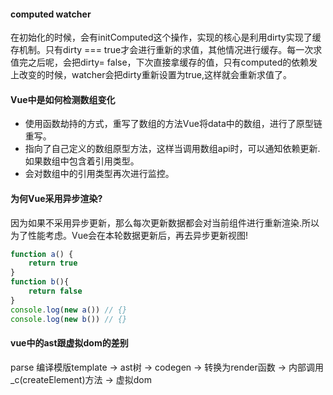 #### computed watcher

在初始化的时候，会有initComputed这个操作，实现的核心是利用dirty实现了缓存机制。只有dirty === true才会进行重新的求值，其他情况进行缓存。每一次求值完之后呢，会把dirty= false，下次直接拿缓存的值，只有computed的依赖发上改变的时候，watcher会把dirty重新设置为true,这样就会重新求值了。

#### Vue中是如何检测数组变化 
- 使用函数劫持的方式，重写了数组的方法Vue将data中的数组，进行了原型链重写。
- 指向了自己定义的数组原型方法，这样当调用数组api时，可以通知依赖更新.如果数组中包含着引用类型。
- 会对数组中的引用类型再次进行监控。


#### 为何Vue采用异步渲染?

因为如果不采用异步更新，那么每次更新数据都会对当前组件进行重新渲染.所以为了性能考虑。Vue会在本轮数据更新后，再去异步更新视图!

```js
function a() {
    return true
}
function b(){
    return false
}
console.log(new a()) // {}
console.log(new b()) // {}
```

#### vue中的ast跟虚拟dom的差别

parse 编译模版template -> ast树 -> codegen -> 转换为render函数 -> 内部调用_c(createElement)方法 -> 虚拟dom